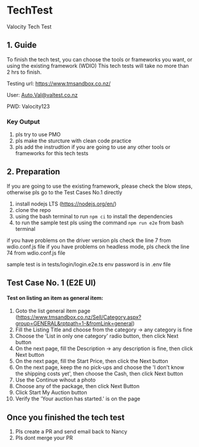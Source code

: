 # TechTest

Valocity Tech Test

## 1. Guide

To finish the tech test, you can choose the tools or frameworks you want, or using the existing framework (WDIO)
This tech tests will take no more than 2 hrs to finish.

Testing url: https://www.tmsandbox.co.nz/

User: Auto.Val@valtest.co.nz

PWD: Valocity123

### Key Output

1. pls try to use PMO
2. pls make the sturcture with clean code practice
3. pls add the instrudtion if you are going to use any other tools or frameworks for this tech tests

## 2. Preparation
If you are going to use the existing framework, please check the blow steps, otherwise pls go to the Test Cases No.1 directly
1. install nodejs LTS (https://nodejs.org/en/)
2. clone the repo
3. using the bash terminal to run `npm ci` to install the dependencies
4. to run the sample test pls using the command `npm run e2e` from bash terminal

if you have problems on the driver version pls check the line 7 from wdio.conf.js file
if you have problems on headless mode, pls check the line 74 from wdio.conf.js file

sample test is in tests/login/login.e2e.ts
env password is in .env file

## Test Case No. 1 (E2E UI)

#### Test on listing an item as general item:

1. Goto the list general item page (https://www.tmsandbox.co.nz/Sell/Category.aspx?group=GENERAL&rptpath=1-&fromLink=general)
2. Fill the Listing Title and choose from the category -> any category is fine
3. Choose the 'List in only one category' radio button, then click Next button
4. On the next page, fill the Description -> any description is fine, then click Next button
5. On the next page, fill the Start Price, then click the Next button
6. On the next page, keep the no pick-ups and choose the 'I don't know the shipping costs yet', then choose the Cash, then click Next button
7. Use the Continue wihout a photo
8. Choose any of the package, then click Next Button
9. Click Start My Auction button
10. Verify the 'Your auction has started.' is on the page

## Once you finished the tech test
1. Pls create a PR and send email back to Nancy
2. Pls dont merge your PR
